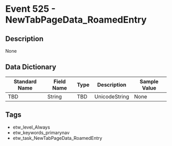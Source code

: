 # Event 525 - NewTabPageData_RoamedEntry

## Description
None

## Data Dictionary
|Standard Name|Field Name|Type|Description|Sample Value|
|---|---|---|---|---|
|TBD|String|TBD|UnicodeString|None|None|

## Tags
* etw_level_Always
* etw_keywords_primarynav
* etw_task_NewTabPageData_RoamedEntry